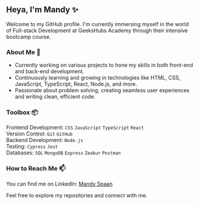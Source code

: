## Heya, I'm Mandy ✨

Welcome to my GitHub profile. I'm currently immersing myself in the world of Full-stack Development at GeeksHubs Academy through their intensive bootcamp course.

### About Me 🌱
- Currently working on various projects to hone my skills in both front-end and back-end development.
- Continuously learning and growing in technologies like HTML, CSS, JavaScript, TypeScript, React, Node.js, and more.
- Passionate about problem solving, creating seamless user experiences and writing clean, efficient code.

### Toolbox 📦
Frontend Development: `CSS` `JavaScript` `TypeScript` `React` <br>
Version Control: `Git` `GitHub` <br>
Backend Development: `Node.js`<br>
Testing: `Cypress` `Jest`<br>
Databases: `SQL` `MongoDB` `Express` `Zeabur` `Postman`


### How to Reach Me 📫 
You can find me on LinkedIn: [Mandy Spaan](https://www.linkedin.com/in/mandyspaan/)

Feel free to explore my repositories and connect with me. 
